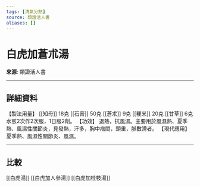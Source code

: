 ```yaml
---
tags: [清氣分熱]
source: 類證活人書
aliases: []
---
```


# 白虎加蒼朮湯

**來源**: 類證活人書  

---

## 詳細資料
【製法用量】 [[知母]] 18克 [[石膏]] 50克 [[蒼朮]] 9克 [[粳米]] 20克 [[甘草]] 6克
水煎2次作2次服，1日服2劑。
【功效】
退熱，抗風濕。主要用於風濕熱、夏季熱、風濕性關節炎，見發熱，汗多，胸中痞悶，頭重，脈數滑者。
【現代應用】
夏季熱、風濕性關節炎、風濕。

---

## 比較
[[白虎湯]]
[[白虎加人參湯]]
[[白虎加桂枝湯]]
